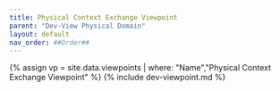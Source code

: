 ```yaml
---
title: Physical Context Exchange Viewpoint
parent: "Dev-View Physical Domain"
layout: default
nav_order: ##Order##
---
```

{% assign vp = site.data.viewpoints | where: "Name","Physical Context Exchange Viewpoint" %}
{% include dev-viewpoint.md %}